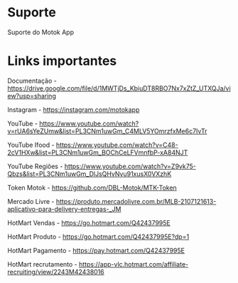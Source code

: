 # Suporte
Suporte do Motok App

# Links importantes

Documentação          - https://drive.google.com/file/d/1MWTjDs_KbiuDT8RBO7Nx7xZtZ_UTXQJa/view?usp=sharing

Instagram 	          - https://instagram.com/motokapp

YouTube               - https://www.youtube.com/watch?v=rUA6sYeZUmw&list=PL3CNm1uwGm_C4MLV5YOmrzfxMe6c7IvTr

YouTube Ifood         - https://www.youtube.com/watch?v=C48-2cV1HXw&list=PL3CNm1uwGm_BOChCeLFVmnfbP-xA84NJT

YouTube Regiões       - https://www.youtube.com/watch?v=Z9vk75-Qbzs&list=PL3CNm1uwGm_DlJsQHvNyu91xusX0VXzhK

Token Motok	          - https://github.com/DBL-Motok/MTK-Token

Mercado Livre         - https://produto.mercadolivre.com.br/MLB-2107121613-aplicativo-para-delivery-entregas-_JM

HotMart Vendas 	      - https://go.hotmart.com/Q42437995E

HotMart Produto       - https://go.hotmart.com/Q42437995E?dp=1

HotMart Pagamento     - https://pay.hotmart.com/Q42437995E

HotMart recrutamento  - https://app-vlc.hotmart.com/affiliate-recruiting/view/2243M42438016
